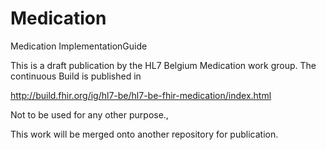 # Medication
Medication ImplementationGuide

This is a draft publication by the HL7 Belgium Medication work group. 
The continuous Build is published in  

http://build.fhir.org/ig/hl7-be/hl7-be-fhir-medication/index.html

Not to be used for any other purpose.,

This work will be merged onto another repository for publication.
